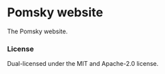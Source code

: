 # Pomsky website

The Pomsky website.

### License

Dual-licensed under the MIT and Apache-2.0 license.
